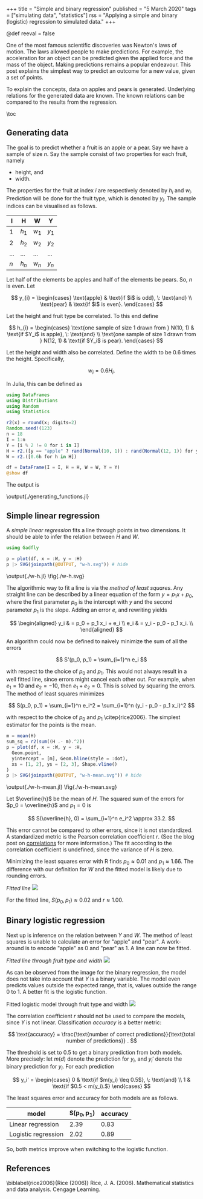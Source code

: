 +++
title = "Simple and binary regression"
published = "5 March 2020"
tags = ["simulating data", "statistics"]
rss = "Applying a simple and binary (logistic) regression to simulated data."
+++
<!-- Set this to true after restarting Julia. -->
@def reeval = false

One of the most famous scientific discoveries was Newton's laws of motion.
The laws allowed people to make predictions.
For example, the acceleration for an object can be predicted given the applied force and the mass of the object.
Making predictions remains a popular endeavour.
This post explains the simplest way to predict an outcome for a new value, given a set of points.

To explain the concepts, data on apples and pears is generated.
Underlying relations for the generated data are known.
The known relations can be compared to the results from the regression.

\toc

## Generating data
The goal is to predict whether a fruit is an apple or a pear.
Say we have a sample of size $n$.
Say the sample consist of two properties for each fruit, namely

- height, and
- width.

The properties for the fruit at index $i$ are respectively denoted by $h_i$ and $w_i$.
Prediction will be done for the fruit type, which is denoted by $y_i$.
The sample indices can be visualised as follows.

I | H | W | Y
--- | --- | --- | ---
1 | $h_1$ | $w_1$ | $y_1$
2 | $h_2$ | $w_2$ | $y_2$
... | ... | ... | ...
$n$ | $h_n$ | $w_n$ | $y_n$

Let half of the elements be apples and half of the elements be pears.
So, $n$ is even.
Let

$$
y_{i} =
\begin{cases}
\text{apple} & \text{if $i$ is odd}, \: \text{and} \\
\text{pear} & \text{if $i$ is even}.
\end{cases}
$$

Let the height and fruit type be correlated.
To this end define

$$
h_{i} =
\begin{cases}
\text{one sample of size 1 drawn from } N(10, 1) & \text{if $Y_i$ is apple}, \: \text{and} \\
\text{one sample of size 1 drawn from } N(12, 1) & \text{if $Y_i$ is pear}.
\end{cases}
$$

Let the height and width also be correlated.
Define the width to be 0.6 times the height.
Specifically,

$$ w_i = 0.6 H_i. $$

In Julia, this can be defined as

```julia:./generating_functions.jl
using DataFrames
using Distributions
using Random
using Statistics

r2(x) = round(x; digits=2)
Random.seed!(123)
n = 18
I = 1:n
Y = [i % 2 != 0 for i in I]
H = r2.([y == "apple" ? rand(Normal(10, 1)) : rand(Normal(12, 1)) for y in Y])
W = r2.([0.6h for h in H])

df = DataFrame(I = I, H = H, W = W, Y = Y)
@show df
```

The output is

\output{./generating_functions.jl}

## Simple linear regression
A *simple linear regression* fits a line through points in two dimensions.
It should be able to infer the relation between $H$ and $W$.

```julia:./w-h.jl
using Gadfly

p = plot(df, x = :W, y = :H)
p |> SVG(joinpath(@OUTPUT, "w-h.svg")) # hide
```

\output{./w-h.jl}
\fig{./w-h.svg}

The algorithmic way to fit a line is via the *method of least squares*.
Any straight line can be described by a linear equation of the form $y = p_1 x + p_0$, where the first parameter $p_0$ is the intercept with $y$ and the second parameter $p_1$ is the slope.
Adding an error $e$, and rewriting yields

$$
\begin{aligned}
y_i & = p_0 + p_1 x_i + e_i \\
e_i & = y_i - p_0 - p_1 x_i. \\
\end{aligned}
$$

An algorithm could now be defined to naively minimize the sum of all the errors

$$ S'(p_0, p_1) = \sum_{i=1}^n e_i $$

with respect to the choice of $p_0$ and $p_1$.
This would not always result in a well fitted line, since errors might cancel each other out.
For example, when $e_1 = 10$ and $e_2 = -10$, then $e_1 + e_2 = 0$.
This is solved by squaring the errors.
The method of least squares minimizes

$$ S(p_0, p_1) = \sum_{i=1}^n e_i^2 = \sum_{i=1}^n (y_i - p_0 - p_1 x_i)^2 $$

with respect to the choice of $p_0$ and $p_1$ \citep{rice2006}.
The simplest estimator for the points is the mean.

```julia:./w-h-mean.jl 
m = mean(H) 
sum_sq = r2(sum((H .- m).^2))
p = plot(df, x = :W, y = :H,
  Geom.point,
  yintercept = [m], Geom.hline(style = :dot),
  xs = [1, 2], ys = [2, 3], Shape.vline()
)
p |> SVG(joinpath(@OUTPUT, "w-h-mean.svg")) # hide
```

\output{./w-h-mean.jl}
\fig{./w-h-mean.svg}

Let $\overline{h}$ be the mean of $H$.
The squared sum of the errors for $p_0 = \overline{h}$ and $p_1 = 0$ is

$$ S(\overline{h}, 0) = \sum_{i=1}^n e_i^2 \approx 33.2. $$

This error cannot be compared to other errors, since it is not standardized.
A standardized metric is the Pearson correlation coefficient $r$.
(See the blog post on [correlations](/posts/correlations) for more information.)
The fit according to the correlation coefficient is undefined, since the variance of $H$ is zero.

Minimizing the least squares error with R finds $p_0 \approx 0.01$ and $p_1 \approx 1.66$.
The difference with our definition for $W$ and the fitted model is likely due to rounding errors.

*Fitted line*
![](/images/regression/w-h-fit.svg)

For the fitted line, $S(p_0, p_1) \approx 0.02$ and $r \approx 1.00$.

## Binary logistic regression
Next up is inference on the relation between $Y$ and $W$.
The method of least squares is unable to calculate an error for "apple" and "pear".
A work-around is to encode "apple" as 0 and "pear" as 1.
A line can now be fitted.

*Fitted line through fruit type and width*
![](/images/regression/w-y-fit.svg)

As can be observed from the image for the binary regression, the model does not take into account that $Y$ is a binary variable.
The model even predicts values outside the expected range, that is, values outside the range 0 to 1.
A better fit is the logistic function.

Fitted logistic model through fruit type and width
![](/images/regression/w-y-logit-fit.svg)

The correlation coefficient $r$ should not be used to compare the models, since $Y$ is not linear.
Classification *accuracy* is a better metric:

$$ \text{accuracy} = \frac{\text{number of correct predictions}}{\text{total number of predictions}} . $$

The threshold is set to 0.5 to get a binary prediction from both models.
More precisely: let $m(d)$ denote the prediction for $y_i$, and $y_i'$ denote the binary prediction for $y_i$.
For each prediction

$$
y_i' =
\begin{cases}
0 & \text{if $m(y_i) \leq 0.5$}, \: \text{and} \\
1 & \text{if $0.5 < m(y_i).$}
\end{cases}
$$

The least squares error and accuracy for both models are as follows.

model | $\boldsymbol{S(p_0, p_1)}$ | accuracy
--- | --- | ---
Linear regression | 2.39 | 0.83
Logistic regression | 2.02 | 0.89

So, both metrics improve when switching to the logistic function.

## References
\biblabel{rice2006}{Rice (2006)} 
Rice, J. A. (2006).
Mathematical statistics and data analysis.
Cengage Learning.
